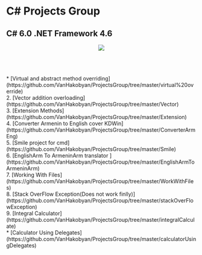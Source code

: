# C# Projects Group

## C# 6.0 .NET Framework 4.6

<p align="center">
<img src="https://kwork.ru/pics/t3/58/33029-1.jpg">
</p>
<br>
<br>
<br>
* [Virtual and abstract method overriding](https://github.com/VanHakobyan/ProjectsGroup/tree/master/virtual%20override) <br>
2.  [Vector addition overloading](https://github.com/VanHakobyan/ProjectsGroup/tree/master/Vector) <br>
3.  [Extension Methods](https://github.com/VanHakobyan/ProjectsGroup/tree/master/Extension) <br>
4.  [Converter Armenin to English cover KDWin](https://github.com/VanHakobyan/ProjectsGroup/tree/master/ConverterArmEng) <br>
5.  [Smile project for cmd](https://github.com/VanHakobyan/ProjectsGroup/tree/master/Smile) <br>
6.  [EnglishArm To ArmeninArm translator ](https://github.com/VanHakobyan/ProjectsGroup/tree/master/EnglishArmToArmeninArm) <br>
7.  [Working With Files](https://github.com/VanHakobyan/ProjectsGroup/tree/master/WorkWithFiles) <br>
8.  [Stack OverFlow Exception(Does not work finlly)](https://github.com/VanHakobyan/ProjectsGroup/tree/master/stackOverFlowException) <br>
9.  [Integral Calculator](https://github.com/VanHakobyan/ProjectsGroup/tree/master/integralCalculate) <br>
* [Calculator Using Delegates](https://github.com/VanHakobyan/ProjectsGroup/tree/master/calculatorUsingDelegates) <br>
